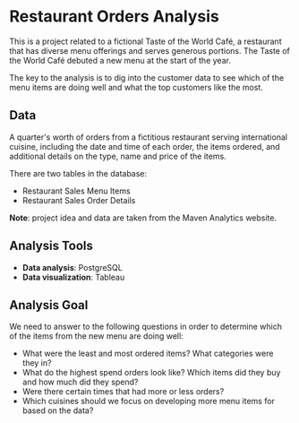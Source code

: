 # Restaurant Orders Analysis

This is a project related to a fictional Taste of the World Café,
a restaurant that has diverse menu offerings and serves generous portions. 
The Taste of the World Café debuted a new menu at the start of the year.

The key to the analysis is to dig into the customer data to see which of the
menu items are doing well and what the top customers like the most. 

## Data
A quarter's worth of orders from a fictitious restaurant serving international cuisine,
including the date and time of each order, the items ordered, and additional details on the type, name and price of the items.

There are two tables in the database:
* Restaurant Sales Menu Items
* Restaurant Sales Order Details

**Note**: project idea and data are taken from the Maven Analytics website.

## Analysis Tools
* **Data analysis**: PostgreSQL
* **Data visualization**: Tableau

## Analysis Goal
We need to answer to the following questions in order to determine which of the items from the new menu are doing well:
* What were the least and most ordered items? What categories were they in?
* What do the highest spend orders look like? Which items did they buy and how much did they spend?
* Were there certain times that had more or less orders?
* Which cuisines should we focus on developing more menu items for based on the data?

